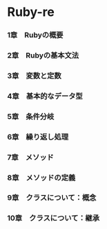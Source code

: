 # Ruby-re
### 1章　Rubyの概要
### 2章　Rubyの基本文法
### 3章　変数と定数
### 4章　基本的なデータ型
### 5章　条件分岐 
### 6章　繰り返し処理
### 7章　メソッド
### 8章　メソッドの定義
### 9章　クラスについて：概念
### 10章　クラスについて：継承
